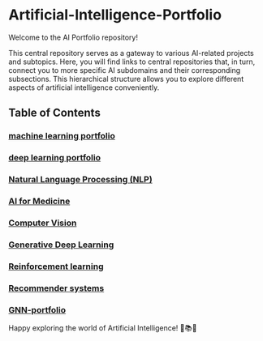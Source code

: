 # Artificial-Intelligence-Portfolio

Welcome to the AI Portfolio repository! 

This central repository serves as a gateway to various AI-related projects and subtopics. Here, you will find links to central repositories that, in turn, connect you to more specific AI subdomains and their corresponding subsections. This hierarchical structure allows you to explore different aspects of artificial intelligence conveniently.

## Table of Contents
### [machine learning portfolio](https://github.com/SkanderGasmi/ML-portfolio)

### [deep learning portfolio](https://github.com/SkanderGasmi/deep-learning-portfolio)

### [Natural Language Processing (NLP)](https://github.com/SkanderGasmi/NLP-portfolio)

### [AI for Medicine](https://github.com/SkanderGasmi/AI-For-Medicine)

### [Computer Vision](https://github.com/SkanderGasmi/Advanced-Computer-Vision-with-TensorFlow)

### [Generative Deep Learning](https://github.com/SkanderGasmi/Generative-Deep-Learning-with-TensorFlow)

### [Reinforcement learning](https://github.com/SkanderGasmi/reinforcement-learning)

### [Recommender systems](https://github.com/SkanderGasmi/recommender-systems)

### [GNN-portfolio](https://github.com/SkanderGasmi/GNN-portfolio)

Happy exploring the world of Artificial Intelligence! 🤖📚🔬

